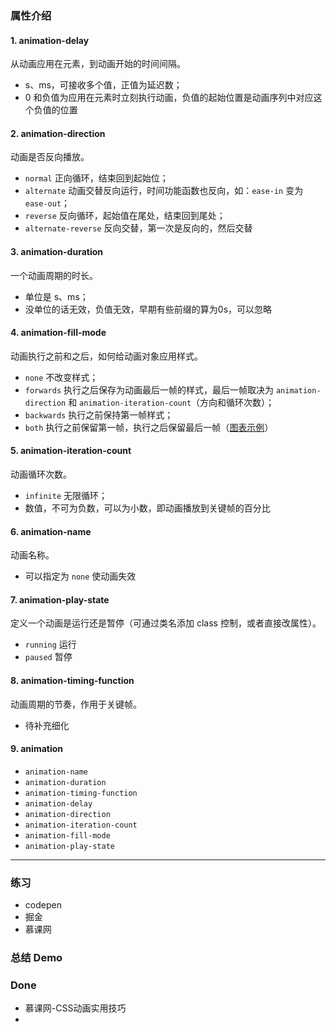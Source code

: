### 属性介绍
####    1.  animation-delay
从动画应用在元素，到动画开始的时间间隔。
*   s、ms，可接收多个值，正值为延迟数；
*   0 和负值为应用在元素时立刻执行动画，负值的起始位置是动画序列中对应这个负值的位置
####    2.  animation-direction
动画是否反向播放。
*   `normal` 正向循环，结束回到起始位；
*   `alternate` 动画交替反向运行，时间功能函数也反向，如：`ease-in` 变为 `ease-out`；
*   `reverse` 反向循环，起始值在尾处，结束回到尾处；
*   `alternate-reverse` 反向交替，第一次是反向的，然后交替
####    3.  animation-duration
一个动画周期的时长。
*   单位是 s、ms；
*   没单位的话无效，负值无效，早期有些前缀的算为0s，可以忽略
####    4.  animation-fill-mode
动画执行之前和之后，如何给动画对象应用样式。
*   `none` 不改变样式；
*   `forwards` 执行之后保存为动画最后一帧的样式，最后一帧取决为 `animation-direction` 和 `animation-iteration-count`（方向和循环次数）；
*   `backwards` 执行之前保持第一帧样式；
*   `both` 执行之前保留第一帧，执行之后保留最后一帧（[图表示例](https://segmentfault.com/q/1010000003867335)）
####    5.  animation-iteration-count
动画循环次数。
*   `infinite` 无限循环；
*   数值，不可为负数，可以为小数，即动画播放到关键帧的百分比
####    6.  animation-name
动画名称。
*   可以指定为 `none` 使动画失效
####    7.  animation-play-state
定义一个动画是运行还是暂停（可通过类名添加 class 控制，或者直接改属性）。
*   `running` 运行
*   `paused` 暂停
####    8.  animation-timing-function
动画周期的节奏，作用于关键帧。
*   待补充细化
####    9.  animation
*   `animation-name`
*   `animation-duration`
*   `animation-timing-function`
*   `animation-delay`
*   `animation-direction`
*   `animation-iteration-count`
*   `animation-fill-mode`
*   `animation-play-state`
***
### 练习
*   codepen
*   掘金
*   慕课网
### 总结 Demo

### Done
*   慕课网-CSS动画实用技巧
*   